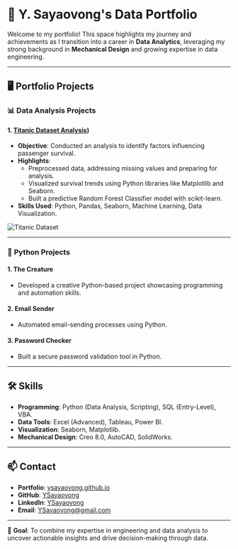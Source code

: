# 🌟 Y. Sayaovong's Data Portfolio

Welcome to my portfolio! This space highlights my journey and achievements as I transition into a career in **Data Analytics**, leveraging my strong background in **Mechanical Design** and growing expertise in data engineering.

---

## 🖥️ **Portfolio Projects**

### 📊 **Data Analysis Projects**
#### 1. [Titanic Dataset Analysis](https://github.com/YSayaovong/Refonte-Data-Engineer-Internship/tree/main/Titanic-Dataset-Analysis))
- **Objective**: Conducted an analysis to identify factors influencing passenger survival.
- **Highlights**:
  - Preprocessed data, addressing missing values and preparing for analysis.
  - Visualized survival trends using Python libraries like Matplotlib and Seaborn.
  - Built a predictive Random Forest Classifier model with scikit-learn.
- **Skills Used**: Python, Pandas, Seaborn, Machine Learning, Data Visualization.
  
![Titanic Dataset](https://upload.wikimedia.org/wikipedia/commons/thumb/6/6e/RMS_Titanic_3.jpg/1024px-RMS_Titanic_3.jpg)

---

### 🐍 **Python Projects**
#### 1. The Creature
- Developed a creative Python-based project showcasing programming and automation skills.
#### 2. Email Sender
- Automated email-sending processes using Python.
#### 3. Password Checker
- Built a secure password validation tool in Python.


---

## 🛠️ **Skills**
- **Programming**: Python (Data Analysis, Scripting), SQL (Entry-Level), VBA.
- **Data Tools**: Excel (Advanced), Tableau, Power BI.
- **Visualization**: Seaborn, Matplotlib.
- **Mechanical Design**: Creo 8.0, AutoCAD, SolidWorks.

---

## 📫 **Contact**
- **Portfolio**: [ysayaovong.github.io](https://ysayaovong.github.io/Portfolio/index.html)
- **GitHub**: [YSayaovong](https://github.com/YSayaovong)
- **LinkedIn**: [YSayaovong](https://linkedin.com/in/YSayaovong)
- **Email**: YSayaovong@gmail.com

---

🎯 **Goal**: To combine my expertise in engineering and data analysis to uncover actionable insights and drive decision-making through data.
